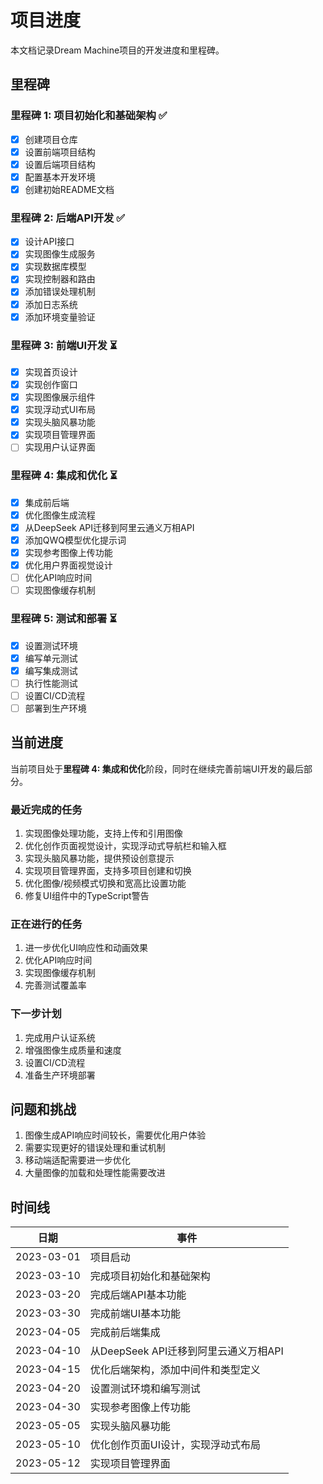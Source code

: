 # 项目进度

本文档记录Dream Machine项目的开发进度和里程碑。

## 里程碑

### 里程碑 1: 项目初始化和基础架构 ✅

- [x] 创建项目仓库
- [x] 设置前端项目结构
- [x] 设置后端项目结构
- [x] 配置基本开发环境
- [x] 创建初始README文档

### 里程碑 2: 后端API开发 ✅

- [x] 设计API接口
- [x] 实现图像生成服务
- [x] 实现数据库模型
- [x] 实现控制器和路由
- [x] 添加错误处理机制
- [x] 添加日志系统
- [x] 添加环境变量验证

### 里程碑 3: 前端UI开发 ⏳

- [x] 实现首页设计
- [x] 实现创作窗口
- [x] 实现图像展示组件
- [x] 实现浮动式UI布局
- [x] 实现头脑风暴功能
- [x] 实现项目管理界面
- [ ] 实现用户认证界面

### 里程碑 4: 集成和优化 ⏳

- [x] 集成前后端
- [x] 优化图像生成流程
- [x] 从DeepSeek API迁移到阿里云通义万相API
- [x] 添加QWQ模型优化提示词
- [x] 实现参考图像上传功能
- [x] 优化用户界面视觉设计
- [ ] 优化API响应时间
- [ ] 实现图像缓存机制

### 里程碑 5: 测试和部署 ⏳

- [x] 设置测试环境
- [x] 编写单元测试
- [x] 编写集成测试
- [ ] 执行性能测试
- [ ] 设置CI/CD流程
- [ ] 部署到生产环境

## 当前进度

当前项目处于**里程碑 4: 集成和优化**阶段，同时在继续完善前端UI开发的最后部分。

### 最近完成的任务

1. 实现图像处理功能，支持上传和引用图像
2. 优化创作页面视觉设计，实现浮动式导航栏和输入框
3. 实现头脑风暴功能，提供预设创意提示
4. 实现项目管理界面，支持多项目创建和切换
5. 优化图像/视频模式切换和宽高比设置功能
6. 修复UI组件中的TypeScript警告

### 正在进行的任务

1. 进一步优化UI响应性和动画效果
2. 优化API响应时间
3. 实现图像缓存机制
4. 完善测试覆盖率

### 下一步计划

1. 完成用户认证系统
2. 增强图像生成质量和速度
3. 设置CI/CD流程
4. 准备生产环境部署

## 问题和挑战

1. 图像生成API响应时间较长，需要优化用户体验
2. 需要实现更好的错误处理和重试机制
3. 移动端适配需要进一步优化
4. 大量图像的加载和处理性能需要改进

## 时间线

| 日期 | 事件 |
|------|------|
| 2023-03-01 | 项目启动 |
| 2023-03-10 | 完成项目初始化和基础架构 |
| 2023-03-20 | 完成后端API基本功能 |
| 2023-03-30 | 完成前端UI基本功能 |
| 2023-04-05 | 完成前后端集成 |
| 2023-04-10 | 从DeepSeek API迁移到阿里云通义万相API |
| 2023-04-15 | 优化后端架构，添加中间件和类型定义 |
| 2023-04-20 | 设置测试环境和编写测试 |
| 2023-04-30 | 实现参考图像上传功能 |
| 2023-05-05 | 实现头脑风暴功能 |
| 2023-05-10 | 优化创作页面UI设计，实现浮动式布局 |
| 2023-05-12 | 实现项目管理界面 | 